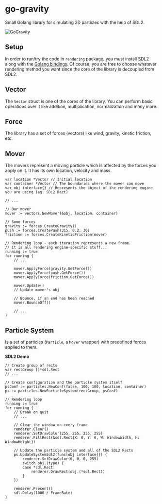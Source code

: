 # go-gravity
Small Golang library for simulating 2D particles with the help of SDL2.

![GoGravity](https://raw.githubusercontent.com/hawkgs/go-gravity/master/logo.png)

## Setup
In order to run/try the code in `rendering` package, you must install SDL2 along with the [Golang bindings](https://github.com/veandco/go-sdl2). Of course, you are free to choose whatever rendering method you want since the core of the library is decoupled from SDL2.

## Vector
The `Vector` struct is one of the cores of the library. You can perform basic operations over it like addition, multiplication, normalization and many more.

## Force
The library has a set of forces (vectors) like wind, gravity, kinetic friction, etc.

## Mover
The movers represent a moving particle which is affected by the forces you apply on it. It has its own location, velocity and mass.


```golang
var location *Vector // Initial location
var container *Vector // The boundaries where the mover can move
var obj interface{} // Represents the object of the rendering engine you are using (eg. SDL2 Rect)

// ...

// Our mover
mover := vectors.NewMover(&obj, location, container)

// Some forces
gravity := forces.CreateGravity()
push := forces.CreatePush(315, 0.2, 30)
friction := forces.CreateKineticFriction(mover)

// Rendering loop - each iteration represents a new frame.
// It is all rendering engine-specific stuff...
running := true
for running {
    // ...

    mover.ApplyForce(gravity.GetForce())
    mover.ApplyForce(push.GetForce())
    mover.ApplyForce(friction.GetForce())

    mover.Update()
    // Update mover's obj

    // Bounce, if an end has been reached
    mover.BounceOff()

    // ...
}
```

## Particle System
Is a set of particles (`Particle`, a `Mover` wrapper) with predefined forces applied to them.


**SDL2 Demo**
```golang
// Create group of rects
var rectGroup []*sdl.Rect
// ...

// Create configuration and the particle system itself
psConf := particles.NewConf(false, 100, 100, location, container)
ps := particles.NewParticleSystem(rectGroup, psConf)

// Rendering loop
running := true
for running {
    // Break on quit
    // ...

    // Clear the window on every frame
    renderer.Clear()
    renderer.SetDrawColor(255, 255, 255, 255)
    renderer.FillRect(&sdl.Rect{X: 0, Y: 0, W: WindowWidth, H: WindowHeight})

    // Update the particle system and all of the SDL2 Rects
    ps.UpdateSystemSdl2(func(obj interface{}) {
        renderer.SetDrawColor(0, 0, 0, 255)
        switch obj.(type) {
        case *sdl.Rect:
            renderer.DrawRect(obj.(*sdl.Rect))
        }
    })

    renderer.Present()
    sdl.Delay(1000 / FrameRate)
}
```
